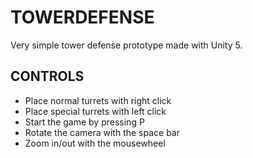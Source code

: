 # TOWERDEFENSE
Very simple tower defense prototype made with Unity 5.

## CONTROLS
- Place normal turrets with right click
- Place special turrets with left click
- Start the game by pressing P
- Rotate the camera with the space bar
- Zoom in/out with the mousewheel
